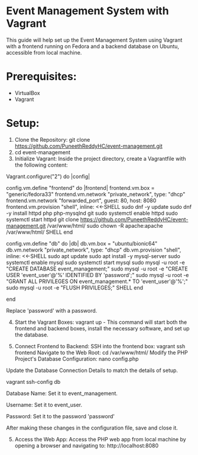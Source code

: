 # Event Management System with Vagrant
This guide will help set up the Event Management System using Vagrant with a frontend running on Fedora and a backend database on Ubuntu, accessible from local machine.

# Prerequisites:
* VirtualBox
* Vagrant

# Setup:

1. Clone the Repository:
git clone https://github.com/PuneethReddyHC/event-management.git
2. cd event-management
3. Initialize Vagrant:
Inside the project directory, create a Vagrantfile with the following content:

Vagrant.configure("2") do |config|

  config.vm.define "frontend" do |frontend|
    frontend.vm.box = "generic/fedora33"
    frontend.vm.network "private_network", type: "dhcp"
    frontend.vm.network "forwarded_port", guest: 80, host: 8080
    frontend.vm.provision "shell", inline: <<-SHELL
      sudo dnf -y update
      sudo dnf -y install httpd php php-mysqlnd git
      sudo systemctl enable httpd
      sudo systemctl start httpd
      git clone https://github.com/PuneethReddyHC/event-management.git /var/www/html/
      sudo chown -R apache:apache /var/www/html/
    SHELL
  end

  config.vm.define "db" do |db|
    db.vm.box = "ubuntu/bionic64"
    db.vm.network "private_network", type: "dhcp"
    db.vm.provision "shell", inline: <<-SHELL
      sudo apt update
      sudo apt install -y mysql-server
      sudo systemctl enable mysql
      sudo systemctl start mysql
      sudo mysql -u root -e "CREATE DATABASE event_management;"
      sudo mysql -u root -e "CREATE USER 'event_user'@'%' IDENTIFIED BY 'password';"
      sudo mysql -u root -e "GRANT ALL PRIVILEGES ON event_management.* TO 'event_user'@'%';"
      sudo mysql -u root -e "FLUSH PRIVILEGES;"
    SHELL
  end

end

Replace 'password' with a password.

4. Start the Vagrant Boxes:
vagrant up - This command will start both the frontend and backend boxes, install the necessary software, and set up the database.

5. Connect Frontend to Backend:
SSH into the frontend box:
vagrant ssh frontend
Navigate to the Web Root: cd /var/www/html/
Modify the PHP Project's Database Configuration:
nano config.php

Update the Database Connection Details to match the details of setup.

vagrant ssh-config db

Database Name: Set it to event_management.

Username: Set it to event_user.

Password: Set it to the password 'password'

After making these changes in the configuration file, save and close it.

5. Access the Web App:
Access the PHP web app from local machine by opening a browser and navigating to:
http://localhost:8080
